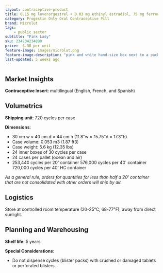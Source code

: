 ```yaml
---
layout: contraceptive-product
title: 0.15 mg levonorgestrel + 0.03 mg ethinyl estradiol, 75 mg ferrous fumarate, "Pink Lady"
category: Progestin Only Oral Contraceptive Pill
brand: Microlut
tags: 
    - public sector
subtitle: "Pink Lady"
sku: 234234234098
price:  $.30 per unit
feature-image: images/microlut.png
feature-image-description: "pink and white hand-size box next to a packet of white pills"
last-updated: 5 weeks ago
---
```

## Market Insights

**Contraceptive Insert**: multilingual (English, French, and Spanish)

## Volumetrics

**Shipping unit**: 720 cycles per case

**Dimensions**:

- 30 cm w × 40 cm d × 44 cm h (11.8"w × 15.75"d × 17.3"h)
- Case volume: 0.053 m3 (1.87 ft3)
- Case weight: 5.6 kg (12.35 lbs)
- 24 inner boxes of 30 cycles per case
- 24 cases per pallet (ocean and air)
- 253,440 cycles per 20' container 576,000 cycles per 40' container 720,000 cycles per 40' HC container

*As a general rule, orders for quantities for less than half a 20' container that are not consolidated with other orders will ship by air.*

## Logistics

Store at controlled room temperature (20-25°C, 68-77°F), away from direct sunlight.

## Planning and Warehousing 

**Shelf life**: 5 years

**Special Considerations**:

- Do not dispense cycles (blister packs) with crushed or damaged tablets or perforated blisters.